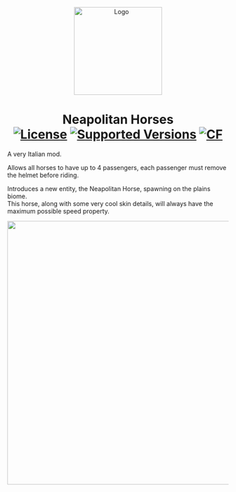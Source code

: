 <p align="center"><img src="https://i.imgur.com/aJmAc74.png" alt="Logo" width="200"></p>
<h1 align="center">Neapolitan Horses<br>
	<a href="https://github.com/gentilinigm/neapolitan-horses/blob/main/LICENSE"><img src="https://img.shields.io/github/license/gentilinigm/neapolitan-horses?style=flat&color=lightgray" alt="License"></a>
	<a href="https://www.curseforge.com/minecraft/mc-mods/create/files"><img src="https://cf.way2muchnoise.eu/versions/913145(c70039).svg" alt="Supported Versions"></a>
    <a href="https://legacy.curseforge.com/minecraft/mc-mods/neapolitan-horses"><img src="http://cf.way2muchnoise.eu/913145.svg" alt="CF"></a>
</h1>

<p>A very Italian mod.</p>
<p>Allows all horses to have up to 4 passengers, each passenger must remove the helmet before riding.</p>
<p>Introduces a new entity, the Neapolitan Horse, spawning on the plains biome.<br>
This horse, along with some very cool skin details, will always have the maximum possible speed property.</p>

<p align="center"><img src="https://i.imgur.com/tveTxYC.png" width="600"></p>
